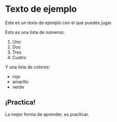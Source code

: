 # Texto de ejemplo

Este es un texto de ejemplo con el que puedes jugar.

Esto es una lista de números:

1. Uno
2. Dos 
3. Tres
4. Cuatro


Y una lista de colores:

- rojo
- amarillo
- verde

## ¡Practica!

La mejor forma de aprender, es practicar.
